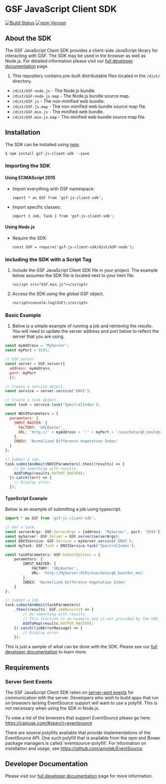 # GSF JavaScript Client SDK
[![Build Status](https://travis-ci.org/geospatial-services-framework/gsf-js-client-sdk.svg?branch=master)](https://travis-ci.org/geospatial-services-framework/gsf-js-client-sdk)
[![npm Version](https://img.shields.io/npm/v/gsf-js-client-sdk.svg)](https://www.npmjs.com/package/gsf-js-client-sdk)

## About the SDK
The GSF JavaScript Client SDK provides a client-side JavaScript library for interacting with GSF.  The SDK may be used in the browser as well as Node.js.  For detailed information please visit our [full developer documentation] page.

1. This repository contains pre-built distributable files located in the `/dist/` directory.
  - `/dist/GSF-node.js` - The Node.js bundle.
  - `/dist/GSF-node.js.map` - The Node.js bundle source map.
  - `/dist/GSF.js` - The non-minified web bundle.
  - `/dist/GSF.js.map` - The non-minified web bundle source map file.
  - `/dist/GSF.min.js` - The minified web bundle.
  - `/dist/GSF.min.js.map` - The minified web bundle source map file.

## Installation
The SDK can be installed using [npm].

    $ npm install gsf-js-client-sdk --save

### Importing the SDK 
#### Using ECMAScript 2015 
- Import everything with GSF namespace:

  `import * as GSF from 'gsf-js-client-sdk';`

- Import specific classes:

  `import { Job, Task } from 'gsf-js-client-sdk';`

#### Using Node.js
- Require the SDK:

  `const GSF = require('gsf-js-client-sdk/dist/GSF-node');`

### Including the SDK with a Script Tag
1. Include the GSF JavaScript Client SDK file in your project.  The example below assumes the SDK file is located next to your html file.

    `<script src="GSF.min.js"></script>`

2. Access the SDK using the global GSF object.

    `<script>console.log(GSF);</script>`

### Basic Example
1. Below is a simple example of running a job and retrieving the results.  You will need to update the server address and port below to reflect the server that you are using.

```javascript
const myAddress = 'MyServer';
const myPort = 9191;

// GSF Server
const server = GSF.server({
  address: myAddress,
  port: myPort
  });

// Create a service object.
const service = server.service('ENVI');

// Create a task object.
const task = service.task('SpectralIndex');

const NDVIParameters = {
  parameters: {
    INPUT_RASTER: {
      FACTORY: 'URLRaster',
      URL: 'http://' + myAddress + ':' + myPort + '/ese/data/qb_boulder_msi'
    },
    INDEX: 'Normalized Difference Vegetation Index'
  }
};

// Submit a job.
task.submitAndWait(NDVIParameters).then((results) => {
    // Do something with results.
    AddToMap(results.OUTPUT_RASTER);
  }).catch((err) => {
    // Display error.
  });
```

#### TypeScript Example
Below is an example of submitting a job using typescript.

```typescript
import * as GSF from 'gsf-js-client-sdk';

// Get a task.
const serverArgs: GSF.ServerArgs = {address: 'MyServer', port: '9191'};
const myServer: GSF.Server = GSF.server(serverArgs);
const ENVIService: GSF.Service = myServer.service('ENVI');
const myTask: GSF.Task = ENVIService.task('SpectralIndex');

const taskParameters: GSF.SubmitOptions = {
    parameters: {
        INPUT_RASTER: {
            FACTORY: 'URLRaster',
            URL: 'http://MyServer:9191/ese/data/qb_boulder_msi'
        },
        INDEX: 'Normalized Difference Vegetation Index'
    }
};

// Submit a job.
task.submitAndWait(taskParameters)
    .then((results: GSF.JobResults) => {
        // Do something with results.
        // This function is an example and is not provided by the SDK.
        AddToMap(results.OUTPUT_RASTER);
    }).catch((jobErrorMessage) => {
        // Display error.
    });
```

This is just a sample of what can be done with the SDK.  Please see our [full developer documentation] to learn more.

## Requirements
### Server Sent Events
The GSF JavaScript Client SDK relies on [server-sent events] for communication with the server.  Developers who wish to build apps that run on browsers lacking EventSource support will want to use a polyfill.  This is not necessary when using the SDK in Node.js.

To view a list of the browsers that support EventSource please go here: https://caniuse.com/#search=eventsource

There are several polyfills available that provide implementations of the EventSource API.  One such polyfill that is available from the npm and Bower package managers is called 'eventsource-polyfill'.  For information on installation and usage, see https://github.com/amvtek/EventSource.

## Developer Documentation
Please visit our [full developer documentation] page for more information.


[full developer documentation]: https://geospatial-services-framework.github.io/sdk-docs/
[npm]:http://npmjs.com
[server-sent events]:https://www.w3schools.com/html/html5_serversentevents.asp
